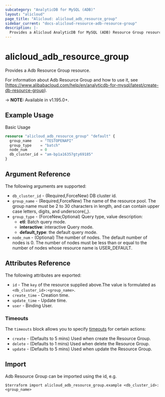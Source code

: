 ```yaml
---
subcategory: "AnalyticDB for MySQL (ADB)"
layout: "alicloud"
page_title: "Alicloud: alicloud_adb_resource_group"
sidebar_current: "docs-alicloud-resource-adb-resource-group"
description: |-
  Provides a Alicloud AnalyticDB for MySQL (ADB) Resource Group resource.
---
```


# alicloud_adb_resource_group

Provides a Adb Resource Group resource.

For information about Adb Resource Group and how to use it, see [https://www.alibabacloud.com/help/en/analyticdb-for-mysql/latest/create-db-resource-group).

-> **NOTE:** Available in v1.195.0+.

## Example Usage

Basic Usage

```terraform
resource "alicloud_adb_resource_group" "default" {
  group_name    = "TESTOPENAPI"
  group_type    = "batch"
  node_num      = 0
  db_cluster_id = "am-bp1a16357gty69185"
}
```

## Argument Reference

The following arguments are supported:
* `db_cluster_id` - (Required,ForceNew) DB cluster id.
* `group_name` - (Required,ForceNew) The name of the resource pool. The group name must be 2 to 30 characters in length, and can contain upper case letters, digits, and underscore(_).
* `group_type` - (ForceNew,Optional) Query type, value description:
  * **etl**: Batch query mode.
  * **interactive**: interactive Query mode.
  * **default_type**: the default query mode.
* `node_num` - (Optional) The number of nodes. The default number of nodes is 0. The number of nodes must be less than or equal to the number of nodes whose resource name is USER_DEFAULT.


## Attributes Reference

The following attributes are exported:
* `id` - The `key` of the resource supplied above.The value is formulated as `<db_cluster_id>:<group_name>`.
* `create_time` - Creation time.
* `update_time` - Update time.
* `user` - Binding User.

### Timeouts

The `timeouts` block allows you to specify [timeouts](https://www.terraform.io/docs/configuration-0-11/resources.html#timeouts) for certain actions:
* `create` - (Defaults to 5 mins) Used when create the Resource Group.
* `delete` - (Defaults to 1 mins) Used when delete the Resource Group.
* `update` - (Defaults to 5 mins) Used when update the Resource Group.

## Import

Adb Resource Group can be imported using the id, e.g.

```shell
$terraform import alicloud_adb_resource_group.example <db_cluster_id>:<group_name>
```